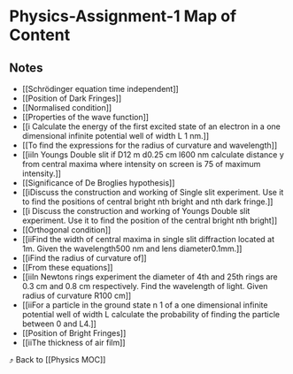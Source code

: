 # Physics-Assignment-1 Map of Content


## Notes
- [[Schrödinger equation time independent]]
- [[Position of Dark Fringes]]
- [[Normalised condition]]
- [[Properties of the wave function]]
- [[i Calculate the energy of the first excited state of an electron in a one dimensional infinite potential well of width L  1 nm.]]
- [[To find the expressions for the radius of curvature and wavelength]]
- [[iiIn Youngs Double slit if D12 m d0.25 cm l600 nm calculate distance y from central maxima where intensity on screen is 75 of maximum intensity.]]
- [[Significance of De Broglies hypothesis]]
- [[iDiscuss the construction and working of Single slit experiment. Use it to find the positions of central bright nth bright and nth dark fringe.]]
- [[i Discuss the construction and working of Youngs Double slit experiment. Use it to find the position of the central bright nth bright]]
- [[Orthogonal condition]]
- [[iiFind the width of central maxima in single slit diffraction located at 1m. Given the wavelength500 nm and lens diameter0.1mm.]]
- [[iFind the radius of curvature of]]
- [[From these equations]]
- [[iiIn Newtons rings experiment the diameter of 4th and 25th rings are 0.3 cm and 0.8 cm respectively. Find the wavelength of light. Given radius of curvature R100 cm]]
- [[iiFor a particle in the ground state n  1 of a one dimensional infinite potential well of width L calculate the probability of finding the particle between 0 and L4.]]
- [[Position of Bright Fringes]]
- [[iiThe thickness of air film]]

⤴️ Back to [[Physics MOC]]